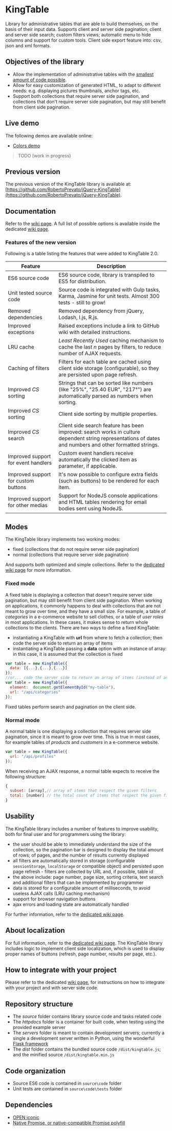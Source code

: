 # KingTable
Library for administrative tables that are able to build themselves, on the basis of their input data.
Supports client and server side pagination; client and server side search; custom filters views; automatic menu to hide columns and support for custom tools. Client side export feature into: csv, json and xml formats.

## Objectives of the library
* Allow the implementation of administrative tables with the [smallest amount of code possible](https://github.com/RobertoPrevato/KingTable/wiki/Minimum-effort).
* Allow for easy customization of generated HTML, to adapt to different needs: e.g. displaying pictures thumbnails, anchor tags, etc.
* Support both collections that require server side pagination, and collections that don't require server side pagination, but may still benefit from client side pagination.

## Live demo
The following demos are available online:
* [Colors demo](https://robertoprevato.github.io/demos/kingtable/colors-fixed.html)
> TODO (work in progress)

## Previous version
The previous version of the KingTable library is available at: [https://github.com/RobertoPrevato/jQuery-KingTable](https://github.com/RobertoPrevato/jQuery-KingTable).

## Documentation
Refer to the [wiki page](https://github.com/RobertoPrevato/KingTable/wiki).
A full list of possible options is available inside the dedicated [wiki page](https://github.com/RobertoPrevato/KingTable/wiki/Options).

### Features of the new version
Following is a table listing the features that were added to KingTable 2.0.

| Feature                             | Description                                                                                                                                                        |
|-------------------------------------|--------------------------------------------------------------------------------------------------------------------------------------------------------------------|
| ES6 source code                     | ES6 source code, library is transpiled to ES5 for distribution.                                                                                                    |
| Unit tested source code             | Source code is integrated with Gulp tasks, Karma, Jasmine for unit tests. Almost 300 tests - still to grow!                                                        |
| Removed dependencies                | Removed dependency from jQuery, Lodash, I.js, R.js.                                                                                                                |
| Improved exceptions                 | Raised exceptions include a link to GitHub wiki with detailed instructions.                                                                                        |
| LRU cache                           | _Least Recently Used_ caching mechanism to cache the last _n_ pages by filters, to reduce number of AJAX requests.                                                 |
| Caching of filters                  | Filters for each table are cached using client side storage (configurable), so they are persisted upon page refresh.                                               |
| Improved _CS_ sorting               | Strings that can be sorted like numbers (like "25%", "25.40 EUR", "217°") are automatically parsed as numbers when sorting.                                        |
| Improved _CS_ sorting               | Client side sorting by multiple properties.                                                                                                                        |
| Improved _CS_ search                | Client side search feature has been improved: search works in culture dependent string representations of dates and numbers and other formatted strings.           |
| Improved support for event handlers | Custom event handlers receive automatically the clicked item as parameter, if applicable.                                                                          |
| Improved support for custom buttons | It's now possible to configure extra fields (such as buttons) to be rendered for each item.                                                                        |
| Improved support for other medias   | Support for NodeJS console applications and HTML tables rendering for email bodies sent using NodeJS.                                                              |

## Modes
The KingTable library implements two working modes:
* fixed (collections that do not require server side pagination)
* normal (collections that require server side pagination)

And supports both optimized and simple collections. Refer to the [dedicated wiki page](https://github.com/RobertoPrevato/KingTable/wiki/Working-modes) for more information.

### Fixed mode
A fixed table is displaying a collection that doesn't require server side pagination, but may still benefit from client side pagination.
When working on applications, it commonly happens to deal with collections that are not meant to grow over time, and they have a small size.
For example, a table of *categories* in a e-commerce website to sell clothes, or a table of *user roles* in most applications.
In these cases, it makes sense to return whole collections to the clients.
There are two ways to define a fixed KingTable:
* instantiating a KingTable with **url** from where to fetch a collection; then code the server side to return an array of items
* instantiating a KingTable passing a **data** option with an instance of array: in this case, it is assumed that the collection is fixed
```js
var table = new KingTable({
  data: [{...},{...},{...}]
});
//or... code the server side to return an array of items (instead of an object describing a paginated set of results)
var table = new KingTable({
  element:  document.getElementById("my-table"),
  url: "/api/categories"
});
```
Fixed tables perform search and pagination on the client side.

### Normal mode
A normal table is one displaying a collection that requires server side pagination, since it is meant to grow over time.
This is true in most cases, for example tables of *products* and *customers* in a e-commerce website.
```js
var table = new KingTable({
  url: "/api/profiles"
});
```
When receiving an AJAX response, a normal table expects to receive the following structure:
```js
{
  subset: [array],// array of items that respect the given filters
  total: [number] // the total count of items that respect the given filters; excluding the pagination: for example 13000
}
```
## Usability
The KingTable library includes a number of features to improve usability, both for final user and for programmers using the library:
* the user should be able to immediately understand the size of the collection, so the pagination bar is designed to display the total amount of rows; of pages, and the number of results currently displayed
* all filters are automatically stored in storage (configurable `sessionStorage`, `localStorage` or compatible object) and persisted upon page refresh - filters are collected by URL and, if possible, table id
* the above include: page number, page size, sorting criteria, text search and additional filters that can be implemented by programmer
* data is stored for a configurable amount of milliseconds, to avoid useless AJAX calls (LRU caching mechanism)
* support for browser navigation buttons
* ajax errors and loading state are automatically handled

For further information, refer to the [dedicated wiki page](https://github.com/RobertoPrevato/KingTable/wiki/About-usability).

## About localization
For full information, refer to the [dedicated wiki page](https://github.com/RobertoPrevato/KingTable/wiki/Implementing-localization).
The KingTable library includes logic to implement client side localization, which is used to display proper names of buttons (refresh, page number, results per page, etc.).

## How to integrate with your project
Please refer to the dedicated [wiki page](https://github.com/RobertoPrevato/KingTable/wiki/How-to-integrate-in-your-project), for instructions on how to integrate with your project and with server side code.

## Repository structure
* The *source* folder contains library source code and tasks related code
* The *httpdocs* folder is a container for built code, when testing using the provided example server
* The *servers* folder is meant to contain development servers; currently a single a development server written in Python, using the wonderful [Flask framework](http://flask.pocoo.org/)
* The *dist* folder contains the bundled source code `/dist/kingtable.js`; and the minified source `/dist/kingtable.min.js`

## Code organization
* Source ES6 code is contained in `source\code` folder
* Unit tests are contained in `source\code\tests` folder

## Dependencies
* [OPEN iconic](https://github.com/iconic/open-iconic)
* [Native Promise, or native-compatible Promise polyfill](https://github.com/stefanpenner/es6-promise)

